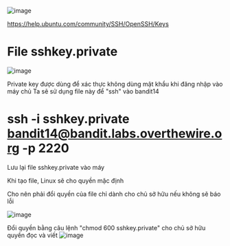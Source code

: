 ![image](https://github.com/user-attachments/assets/7eafbe98-4a33-4024-a2e1-155874324aba)

https://help.ubuntu.com/community/SSH/OpenSSH/Keys

# File sshkey.private
![image](https://github.com/user-attachments/assets/3b930663-285d-4e55-b1ba-cf4267075a0f)

Private key được dùng để xác thực không dùng mật khẩu khi đăng nhập vào máy chủ
Ta sẽ sử dụng file này để "ssh" vào bandit14

# ssh -i sshkey.private bandit14@bandit.labs.overthewire.org -p 2220
Lưu lại file sshkey.private vào máy

Khi tạo file, Linux sẽ cho quyền mặc định

Cho nên phải đổi quyền của file chỉ dành cho chủ sở hữu nếu không sẽ báo lỗi 

![image](https://github.com/user-attachments/assets/54ce3a72-a0bb-4d55-852e-b23ed32c2086)

Đổi quyền bằng câu lệnh "chmod 600 sshkey.private" cho chủ sở hữu quyền đọc và viết 
![image](https://github.com/user-attachments/assets/89d6eb5a-f3b7-4530-8f0e-f529f0dd143e)
